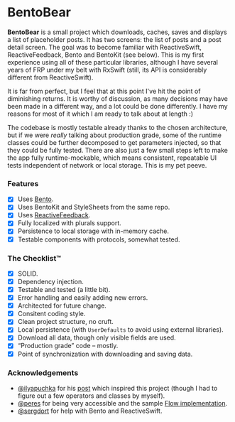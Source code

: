 # BentoBear

**BentoBear** is a small project which downloads, caches, saves and displays
a list of placeholder posts. It has two screens: the list of posts and a post
detail screen. The goal was to become familiar with ReactiveSwift,
ReactiveFeedback, Bento and BentoKit (see below). This is my first experience
using all of these particular libraries, although I have several years of FRP
under my belt with RxSwift (still, its API is considerably different from
ReactiveSwift).

It is far from perfect, but I feel that at this point I've hit the point of
diminishing returns. It is worthy of discussion, as many decisions may have
been made in a different way, and a lot could be done differently. I have my
reasons for most of it which I am ready to talk about at length :)

The codebase is mostly testable already thanks to the chosen architecture, but
if we were *really* talking about production grade, some of the runtime classes
could be further decomposed to get parameters injected, so that they could be
fully tested. There are also just a few small steps left to make the app fully
runtime-mockable, which means consistent, repeatable UI tests independent of
network or local storage. This is my pet peeve.

### Features

- [x] Uses [Bento](https://github.com/Babylonpartners/Bento).
- [x] Uses BentoKit and StyleSheets from the same repo.
- [x] Uses [ReactiveFeedback](https://github.com/Babylonpartners/ReactiveFeedback).
- [x] Fully localized with plurals support.
- [x] Persistence to local storage with in-memory cache.
- [x] Testable components with protocols, somewhat tested.

### The Checklist™

- [x] SOLID.
- [x] Dependency injection.
- [x] Testable and tested (a little bit).
- [x] Error handling and easily adding new errors.
- [x] Architected for future change.
- [x] Consitent coding style.
- [x] Clean project structure, no cruft.
- [x] Local persistence (with `UserDefaults` to avoid using external
    libraries).
- [x] Download all data, though only visible fields are used.
- [x] “Production grade” code – mostly.
- [x] Point of synchronization with downloading and saving data.

### Acknowledgements

- [@ilyapuchka](https://twitter.com/ilyapuchka) for his
    [post](https://ilya.puchka.me/implementing-features-with-reactivefeedback/)
    which inspired this project (though I had to figure out a few operators and
    classes by myself).
- [@peres](https://twitter.com/peres) for being very accessible and the sample
    [Flow implementation](https://gist.github.com/RuiAAPeres/2b8d195b8e2b43d374686c77722492dd).
- [@sergdort](https://twitter.com/sergdort) for help with Bento and
    ReactiveSwift.
